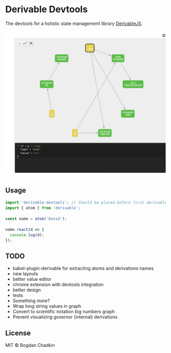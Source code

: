 # Derivable Devtools

The devtools for a holistic state management library [DerivableJS](https://github.com/ds300/derivablejs).

<img src='assets/screen.png' width='600' align='center' />

## Usage

```js
import 'derivable-devtools'; // Should be placed before first derivable import
import { atom } from 'derivable';

const name = atom('David');

name.react(d => {
  console.log(d);
});
```

## TODO

- babel-plugin-derivable for extracting atoms and derivations names
- new layouts
- better value editor
- chrome extension with devtools integration
- better design
- tests
- Something more?
- Wrap long string values in graph
- Convert to scientific notation big numbers graph
- Prevent visualizing governor (internal) derivations

## License

MIT &copy; Bogdan Chadkin
